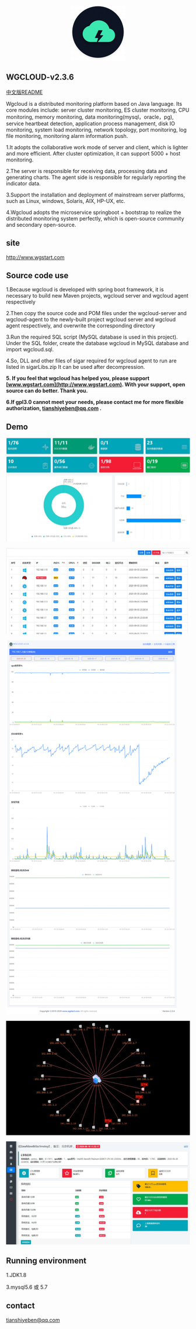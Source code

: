 <p align="center">
  <a target="_blank" href="http://www.wgstart.com">
    <img src="./demo/logo.png">
  </a>
 </p>



## WGCLOUD-v2.3.6

[中文版README](./README_zh.md)

Wgcloud is a distributed monitoring platform based on Java language. Its core modules include: server cluster monitoring, ES cluster monitoring, CPU monitoring, memory monitoring, data monitoring(mysql，oracle，pg), service heartbeat detection, application process management, disk IO monitoring, system load monitoring, network topology, port monitoring, log file monitoring, monitoring alarm information push.

1.It adopts the collaborative work mode of server and client, which is lighter and more efficient. After cluster optimization, it can support 5000 + host monitoring.

2.The server is responsible for receiving data, processing data and generating charts. The agent side is responsible for regularly reporting the indicator data.

3.Support the installation and deployment of mainstream server platforms, such as Linux, windows, Solaris, AIX, HP-UX, etc.

4.Wgcloud adopts the microservice springboot + bootstrap to realize the distributed monitoring system perfectly, which is open-source community and secondary open-source.

## site

<http://www.wgstart.com>

## **Source code use**

1.Because wgcloud is developed with spring boot framework, it is necessary to build new Maven projects, wgcloud server and wgcloud agent respectively

2.Then copy the source code and POM files under the wgcloud-server and wgcloud-agent to the newly-built project wgcloud server and wgcloud agent respectively, and overwrite the corresponding directory

3.Run the required SQL script (MySQL database is used in this project). Under the SQL folder, create the database wgcloud in MySQL database and import wgcloud.sql.

4.So, DLL and other files of sigar required for wgcloud agent to run are listed in sigarLibs.zip It can be used after decompression.

**5. If you feel that wgcloud has helped you, please support [www.wgstart.com](http://www.wgstart.com). With your support, open source can do better. Thank you.**

**6.If gpl3.0 cannot meet your needs, please contact me for more flexible authorization, tianshiyeben@qq.com .**

## **Demo**





![WGCLOUD监控主面板](./demo/demo2.jpg)

![WGCLOUD监控主机列表](./demo/demo3.jpg)

![WGCLOUD监控图表](./demo/demo4.jpg)



![WGCLOUD网络拓扑图](./demo/tpdemo.jpg)

![WGCLOUD主机画像图](./demo/huaxiang.jpg)


## Running environment

1.JDK1.8

3.mysql5.6 或 5.7



## contact

tianshiyeben@qq.com


